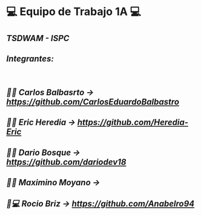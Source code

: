 <h1>💻 Equipo de Trabajo <strong>1A</strong> 💻</h1>
<h2><i>TSDWAM - ISPC<i></h2>

<h2><strong>Integrantes:</strong></h2><br>

<h2>🧑‍💻 Carlos Balbasrto -> <em><a href="https://github.com/CarlosEduardoBalbastro">https://github.com/CarlosEduardoBalbastro</a></em></h2>
<h2>🧑‍💻 Eric Heredia -> <em><a href="https://github.com/Heredia-Eric">https://github.com/Heredia-Eric</a></em></h2>
<h2>🧑‍💻 Dario Bosque -> <em><a href="https://github.com/dariodev18">https://github.com/dariodev18</a></em></h2>
<h2>🧑‍💻 Maximino Moyano  -> </h2>
<h2>👩💻 Rocio Briz -> <em><a href= "https://github.com/Anabelro94">https://github.com/Anabelro94</a></em></h2>
 